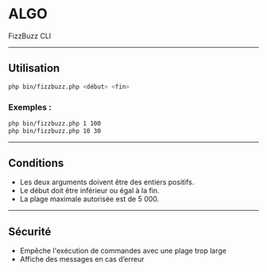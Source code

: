 # ALGO

FizzBuzz CLI

---

## Utilisation

```bash
php bin/fizzbuzz.php <début> <fin>
```

### Exemples :

```bash
php bin/fizzbuzz.php 1 100
php bin/fizzbuzz.php 10 30
```

---

## Conditions

- Les deux arguments doivent être des entiers positifs.
- Le début doit être inférieur ou égal à la fin.
- La plage maximale autorisée est de 5 000.

---

## Sécurité

- Empêche l'exécution de commandes avec une plage trop large
- Affiche des messages en cas d’erreur